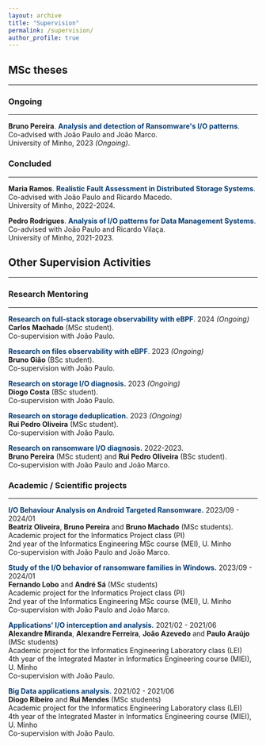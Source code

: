 ```yaml
---
layout: archive
title: "Supervision"
permalink: /supervision/
author_profile: true
---
```


## MSc theses
<hr/>

### Ongoing
<hr>

**Bruno Pereira**.
<span style="color:#063c72">**Analysis and detection of Ransomware's I/O patterns**.</span><br>
Co-advised with João Paulo and João Marco.<br>
University of Minho, 2023 *(Ongoing)*.

### Concluded
<hr>

**Maria Ramos**.
<span style="color:#063c72">**Realistic Fault Assessment in Distributed Storage Systems**.</span><br>
Co-advised with João Paulo and Ricardo Macedo.<br>
University of Minho, 2022-2024.

**Pedro Rodrigues**.
<span style="color:#063c72">**Analysis of I/O patterns for Data Management Systems**.</span><br>
Co-advised with João Paulo and Ricardo Vilaça.<br>
University of Minho, 2021-2023.


## Other Supervision Activities
<hr/>

### Research Mentoring
<hr/>

<span style="color:#063c72">**Research on full-stack storage observability with eBPF**.</span> 2024 *(Ongoing)*<br>
**Carlos Machado** (MSc student).<br>
Co-supervision with João Paulo.

<span style="color:#063c72">**Research on files observability with eBPF**.</span> 2023 *(Ongoing)*<br>
**Bruno Gião** (BSc student).<br>
Co-supervision with João Paulo.

<span style="color:#063c72">**Research on storage I/O diagnosis.**</span> 2023 *(Ongoing)*<br>
**Diogo Costa** (BSc student).<br>
Co-supervision with João Paulo.

<span style="color:#063c72">**Research on storage deduplication.**</span> 2023 *(Ongoing)*<br>
**Rui Pedro Oliveira** (MSc student).<br>
Co-supervision with João Paulo.

<span style="color:#063c72">**Research on ransomware I/O diagnosis.**</span> 2022-2023.<br>
**Bruno Pereira** (MSc student) and **Rui Pedro Oliveira** (BSc student).<br>
Co-supervision with João Paulo and João Marco.



### Academic / Scientific projects
<hr/>

<span style="color:#063c72">**I/O Behaviour Analysis on Android Targeted Ransomware.**</span> 2023/09 - 2024/01<br>
**Beatriz Oliveira**, **Bruno Pereira** and **Bruno Machado** (MSc students).<br>
Academic project for the Informatics Project class (PI)<br>
2nd year of the Informatics Engineering MSc course (MEI), U. Minho<br>
Co-supervision with João Paulo and João Marco.

<span style="color:#063c72">**Study of the I/O behavior of ransomware families in Windows.**</span> 2023/09 - 2024/01<br>
**Fernando Lobo** and **André Sá** (MSc students)<br>
Academic project for the Informatics Project class (PI)<br>
2nd year of the Informatics Engineering MSc course (MEI), U. Minho<br>
Co-supervision with João Paulo and João Marco.


<span style="color:#063c72">**Applications' I/O interception and analysis.**</span> 2021/02 - 2021/06<br>
**Alexandre Miranda**, **Alexandre Ferreira**, **João Azevedo** and **Paulo Araújo** (MSc students)<br>
Academic project for the Informatics Engineering Laboratory class (LEI)<br>
4th year of the Integrated Master in Informatics Engineering course (MIEI), U. Minho<br>
Co-supervision with João Paulo.

<span style="color:#063c72">**Big Data applications analysis.**</span> 2021/02 - 2021/06<br>
**Diogo Ribeiro** and **Rui Mendes** (MSc students)<br>
Academic project for the Informatics Engineering Laboratory class (LEI)<br>
4th year of the Integrated Master in Informatics Engineering course (MIEI), U. Minho<br>
Co-supervision with João Paulo.

